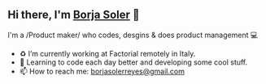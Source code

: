## Hi there, I'm [Borja Soler](https://twitter.com/borjasolerme) 🍕

I'm a /Product maker/ who codes, desgins & does product management 💻

- ♻️ I’m currently working at Factorial remotely in Italy.
- 🌱 Learning to code each day better and developing some cool stuff.  
- 📫 How to reach me: borjasolerreyes@gmail.com


<!--
**borjasolerme/borjasolerme** is a ✨ _special_ ✨ repository because its `README.md` (this file) appears on your GitHub profile.

Here are some ideas to get you started:

- 🔭 I’m currently working on ...
- 🌱 I’m currently learning ...
- 👯 I’m looking to collaborate on ...
- 🤔 I’m looking for help with ...
- 💬 Ask me about ...
- 📫 How to reach me: ...
- 😄 Pronouns: ...
- ⚡ Fun fact: ...
-->
